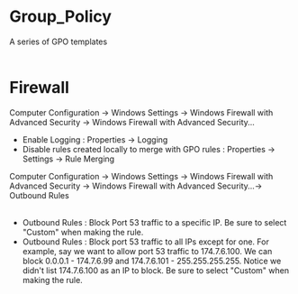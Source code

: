 # Group_Policy
A series of GPO templates<br>
<br>

# Firewall
Computer Configuration -> Windows Settings -> Windows Firewall with Advanced Security -> Windows Firewall with Advanced Security...
<br>
- Enable Logging : Properties -> Logging
- Disable rules created locally to merge with GPO rules : Properties -> Settings -> Rule Merging

Computer Configuration -> Windows Settings -> Windows Firewall with Advanced Security -> Windows Firewall with Advanced Security...-> Outbound Rules<br><br>
- Outbound Rules : Block Port 53 traffic to a specific IP. Be sure to select "Custom" when making the rule.
- Outbound Rules : Block port 53 traffic to all IPs except for one. For example, say we want to allow port 53 traffic to 174.7.6.100. We can block 0.0.0.1 - 174.7.6.99 and 174.7.6.101 - 255.255.255.255. Notice we didn't list 174.7.6.100 as an IP to block. Be sure to select "Custom" when making the rule.
